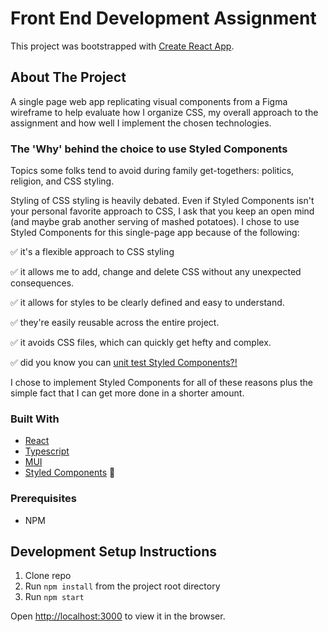 # Front End Development Assignment

This project was bootstrapped with [Create React App](https://github.com/facebook/create-react-app).

## About The Project

A single page web app replicating visual components from a Figma wireframe to help evaluate how I organize CSS, my overall approach to the assignment and how well I implement the chosen technologies. 

### The 'Why' behind the choice to use Styled Components
Topics some folks tend to avoid during family get-togethers: politics, religion, and CSS styling.

Styling of CSS styling is heavily debated. Even if Styled Components isn't your personal favorite approach to CSS, I ask that you keep an open mind (and maybe grab another serving of mashed potatoes).
I chose to use Styled Components for this single-page app because of the following:

:white_check_mark: it's a flexible approach to CSS styling

:white_check_mark: it allows me to add, change and delete CSS without any unexpected consequences.

:white_check_mark: it allows for styles to be clearly defined and easy to understand.

:white_check_mark: they're easily reusable across the entire project.

:white_check_mark: it avoids CSS files, which can quickly get hefty and complex.

:white_check_mark: did you know you can [unit test Styled Components?!](https://github.com/styled-components/jest-styled-components)

I chose to implement Styled Components for all of these reasons plus the simple fact that I can get more done in a shorter amount.

### Built With

* [React](https://reactjs.org/)
* [Typescript](https://www.typescriptlang.org/)
* [MUI](https://mui.com/)
* [Styled Components](https://www.styled-components.com/) :nail_care:

### Prerequisites
* NPM

## Development Setup Instructions
1. Clone repo
2. Run `npm install` from the project root directory
3. Run `npm start`

Open [http://localhost:3000](http://localhost:3000) to view it in the browser.

